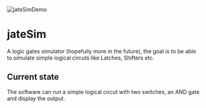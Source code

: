 ![jateSimDemo](https://user-images.githubusercontent.com/61714317/209593774-e28d2171-f12b-4c96-96ba-6da8520a3eed.gif)
# jateSim

A logic gates simulator (hopefully more in the future), the goal is to be able to simulate simple logical circuts like Latches, Shifters etc.

## Current state

The software can run a simple logical circut with two switches, an AND gate and display the output.

